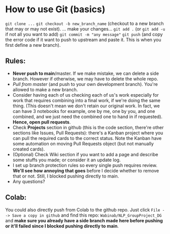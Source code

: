 # How to use Git (basics)
`git clone ...`
`git checkout -b new_branch_name` (checkout to a new branch that may or may not exist). 
... make your changes...
`git add .` (or `git add -u` if not all you want to add)
`git commit -m "any message"`
`git push` (and copy the error code if it want to push to upstream and paste it. This is when you first define a new branch). 

## Rules:
- **Never push to main**/master. If we make mistake, we can delete a side branch. However if otherwise, we may have to delete the whole repo. 
- *Pull from master* (and push to your own development branch). You're allowed to make a new branch. 
- Consider having each of us checking each of us's work especially for work that requires combining into a final work, if we're doing the same thing. (This doesn't mean we don't retain our original work. In fact, we can have 3 notebooks for example, one by me, one by you, and one combined, and we just need the combined one to hand in if requested). **Hence, open pull requests**. 
- Check **Projects** section in github (this is the code section, there're other sections like Issues, Pull Requests): there's a Kanban project where you can pull the required cards to the correct status. Note the Kanban have some automation on moving Pull Requests object (but not manually created cards). 
- (Optional) Check Wiki section if you want to add a page and describe some stuffs you made; or consider it an update log. 
- I set up branch protection rules so every single push requires review. **We'll see how annoying that goes** before I decide whether to remove that or not. Still, I blocked pushing directly to main. 
- Any questions? 

## Colab:
You could also directly push from Colab to the github repo. Just click `File --> Save a copy in github` and find this repo: `Wabinab/NLP_GroupProject_DG` and **make sure you already have a side branch made here before pushing or it'll failed since I blocked pushing directly to main**. 
